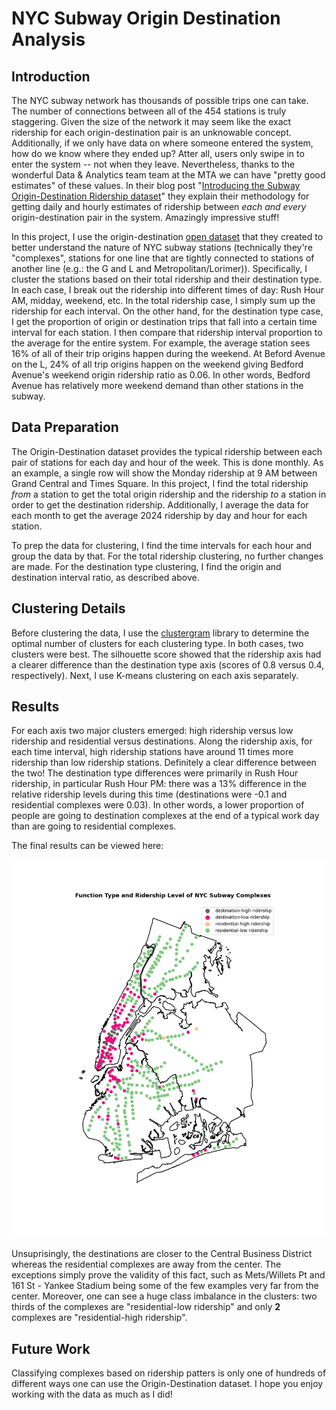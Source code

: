 # NYC Subway Origin Destination Analysis

## Introduction
The NYC subway network has thousands of possible trips one can take. The number of connections between all of the 454 stations is truly staggering. Given the size of the network it may seem like the exact ridership for each origin-destination pair is an unknowable concept. Additionally, if we only have data on where someone entered the system, how do we know where they ended up? Atter all, users only swipe in to enter the system -- not when they leave. Nevertheless, thanks to the wonderful Data & Analytics team team at the MTA we can have "pretty good estimates" of these values. In their blog post "[Introducing the Subway Origin-Destination Ridership dataset](https://new.mta.info/article/introducing-subway-origin-destination-ridership-dataset)" they explain their methodology for getting daily and hourly estimates of ridership between *each and every* origin-destination pair in the system. Amazingly impressive stuff! 

In this project, I use the origin-destination [open dataset](https://data.ny.gov/browse?tags=origin-destination) that they created to better understand the nature of NYC subway stations (technically they're "complexes", stations for one line that are tightly connected to stations of another line (e.g.: the G and L and Metropolitan/Lorimer)). Specifically, I cluster the stations based on their total ridership and their destination type. In each case, I break out the ridership into different times of day: Rush Hour AM, midday, weekend, etc. In the total ridership case, I simply sum up the ridership for each interval. On the other hand, for the destination type case, I get the proportion of origin or destination trips that fall into a certain time interval for each station. I then compare that ridership interval proportion to the average for the entire system. For example, the average station sees 16% of all of their trip origins happen during the weekend. At Beford Avenue on the L, 24% of all trip origins happen on the weekend giving Bedford Avenue's weekend origin ridership ratio as 0.06. In other words, Bedford Avenue has relatively more weekend demand than other stations in the subway.

## Data Preparation
The Origin-Destination dataset provides the typical ridership between each pair of stations for each day and hour of the week. This is done monthly. As an example, a single row will show the Monday ridership at 9 AM between Grand Central and Times Square. In this project, I find the total ridership *from* a station to get the total origin ridership and the ridership *to* a station in order to get the destination ridership. Additionally, I average the data for each month to get the average 2024 ridership by day and hour for each station. 

To prep the data for clustering, I find the time intervals for each hour and group the data by that. For the total ridership clustering, no further changes are made. For the destination type clustering, I find the origin and destination interval ratio, as described above. 

## Clustering Details
Before clustering the data, I use the [clustergram](https://clustergram.readthedocs.io/en/stable/) library to determine the optimal number of clusters for each clustering type. In both cases, two clusters were best. The silhouette score showed that the ridership axis had a clearer difference than the destination type axis (scores of 0.8 versus 0.4, respectively). Next, I use K-means clustering on each axis separately. 

## Results
For each axis two major clusters emerged: high ridership versus low ridership and residential versus destinations. Along the ridership axis, for each time interval, high ridership stations have around 11 times more ridership than low ridership stations. Definitely a clear difference between the two! The destination type differences were primarily in Rush Hour ridership, in particular Rush Hour PM: there was a 13% difference in the relative ridership levels during this time (destinations were -0.1 and residential complexes were 0.03). In other words, a lower proportion of people are going to destination complexes at the end of a typical work day than are going to residential complexes.

The final results can be viewed here: 

![](images/complex_classifications.png)

Unsuprisingly, the destinations are closer to the Central Business District whereas the residential complexes are away from the center. The exceptions simply prove the validity of this fact, such as Mets/Willets Pt and 161 St - Yankee Stadium being some of the few examples very far from the center. Moreover, one can see a huge class imbalance in the clusters: two thirds of the complexes are "residential-low ridership" and only **2** complexes are "residential-high ridership". 

## Future Work
Classifying complexes based on ridership patters is only one of hundreds of different ways one can use the Origin-Destination dataset. I hope you enjoy working with the data as much as I did!